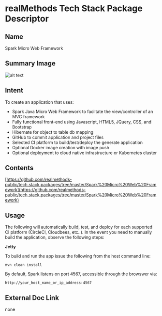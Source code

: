 # realMethods Tech Stack Package Descriptor

## Name
Spark Micro Web Framework

## Summary Image
![alt text](http://www.realmethods.com/infopages/img/spark.micro.png)

## Intent
To create an application that uses:

- Spark Java Micro Web Framework to faciltate the view/controller of an MVC framework
- Fully functional front-end using Javascript, HTML5, JQuery, CSS, and Bootstrap
- Hibernate for object to table db mapping
- GitHub to commit application and project files
- Selected CI platform to build/test/deploy the generate application
- Optional Docker image creation with image push
- Optional deployment to cloud native infrastructure or Kubernetes cluster

## Contents
[https://github.com/realmethods-public/tech.stack.packages/tree/master/Spark%20Micro%20Web%20Framework](https://github.com/realmethods-public/tech.stack.packages/tree/master/Spark%20Micro%20Web%20Framework)


## Usage

The following will automatically build, test, and deploy for each supported CI platform (CircleCI, Cloudbees, etc..).  In the event you need to manually build the application, observe the following steps:

**Jetty**

To build and run the app issue the following from the host command line: 

`mvn clean install`

By default, Spark listens on port 4567, accessible through the browswer via: 

`http://your_host_name_or_ip_address:4567`


## External Doc Link
none
